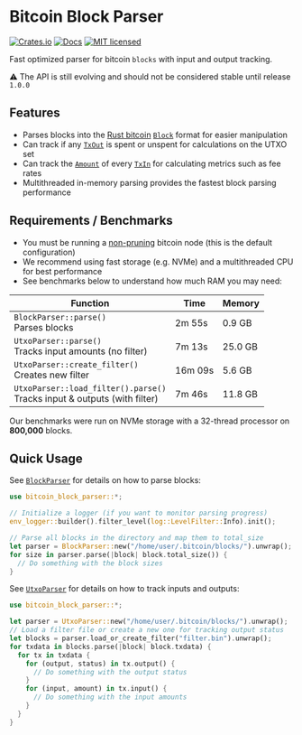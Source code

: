 # Bitcoin Block Parser

[![Crates.io][crates-badge]][crates-url]
[![Docs][docs-badge]][docs-url]
[![MIT licensed][mit-badge]][mit-url]

[crates-badge]: https://img.shields.io/crates/v/bitcoin-block-parser.svg
[crates-url]: https://crates.io/crates/bitcoin-block-parser
[mit-badge]: https://img.shields.io/badge/license-MIT-blue.svg
[mit-url]: https://github.com/sumopool/bitcoin-block-parser/blob/master/LICENSE
[docs-badge]: https://img.shields.io/docsrs/bitcoin-block-parser
[docs-url]: https://docs.rs/bitcoin-block-parser

Fast optimized parser for bitcoin `blocks` with input and output tracking.

⚠️ The API is still evolving and should not be considered stable until release `1.0.0`

## Features
- Parses blocks into the [Rust bitcoin](https://github.com/rust-bitcoin/rust-bitcoin) [`Block`](bitcoin::Block) format for easier manipulation
- Can track if any [`TxOut`](bitcoin::TxOut) is spent or unspent for calculations on the UTXO set
- Can track the [`Amount`](bitcoin::Amount) of every [`TxIn`](bitcoin::TxIn) for calculating metrics such as fee rates
- Multithreaded in-memory parsing provides the fastest block parsing performance

## Requirements / Benchmarks
- You must be running a [non-pruning](https://bitcoin.org/en/full-node#reduce-storage) bitcoin node (this is the default configuration)
- We recommend using fast storage (e.g. NVMe) and a multithreaded CPU for best performance
- See benchmarks below to understand how much RAM you may need:

| Function                                                                     | Time    | Memory  |
|------------------------------------------------------------------------------|---------|---------|
| `BlockParser::parse()`<br/>Parses blocks                                     | 2m 55s  | 0.9 GB  | 
| `UtxoParser::parse()`<br/>Tracks input amounts (no filter)                   | 7m 13s  | 25.0 GB | 
| `UtxoParser::create_filter()`<br/>Creates new filter                         | 16m 09s | 5.6 GB  |
| `UtxoParser::load_filter().parse()`<br/>Tracks input & outputs (with filter) | 7m 46s  | 11.8 GB |

Our benchmarks were run on NVMe storage with a 32-thread processor on **800,000** blocks.

## Quick Usage
See [`BlockParser`](blocks::BlockParser) for details on how to parse blocks:
```rust
use bitcoin_block_parser::*;

// Initialize a logger (if you want to monitor parsing progress)
env_logger::builder().filter_level(log::LevelFilter::Info).init();

// Parse all blocks in the directory and map them to total_size
let parser = BlockParser::new("/home/user/.bitcoin/blocks/").unwrap();
for size in parser.parse(|block| block.total_size()) {
  // Do something with the block sizes
}
```

See [`UtxoParser`](utxos::UtxoParser) for details on how to track inputs and outputs:
```rust
use bitcoin_block_parser::*;

let parser = UtxoParser::new("/home/user/.bitcoin/blocks/").unwrap();
// Load a filter file or create a new one for tracking output status
let blocks = parser.load_or_create_filter("filter.bin").unwrap();
for txdata in blocks.parse(|block| block.txdata) {
  for tx in txdata {
    for (output, status) in tx.output() {
      // Do something with the output status
    }
    for (input, amount) in tx.input() {
      // Do something with the input amounts
    }
  }
}
```
